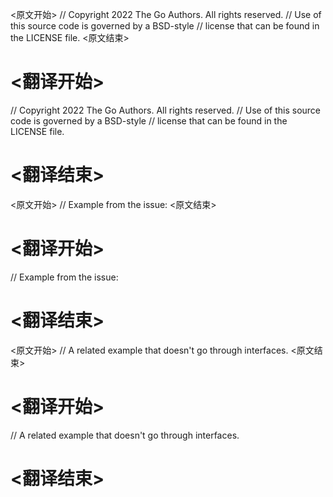 
<原文开始>
// Copyright 2022 The Go Authors. All rights reserved.
// Use of this source code is governed by a BSD-style
// license that can be found in the LICENSE file.
<原文结束>

# <翻译开始>
// Copyright 2022 The Go Authors. All rights reserved.
// Use of this source code is governed by a BSD-style
// license that can be found in the LICENSE file.
# <翻译结束>


<原文开始>
// Example from the issue:
<原文结束>

# <翻译开始>
// Example from the issue:
# <翻译结束>


<原文开始>
// A related example that doesn't go through interfaces.
<原文结束>

# <翻译开始>
// A related example that doesn't go through interfaces.
# <翻译结束>

